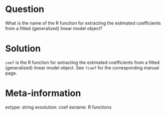 

Question
========
What is the name of the R function for extracting the estimated coefficients from a fitted (generalized) linear model object?

Solution
========
`coef` is the R function for extracting the estimated coefficients from a fitted (generalized) linear model object.
See `?coef` for the corresponding manual page.

Meta-information
================
extype: string
exsolution: coef
exname: R functions
